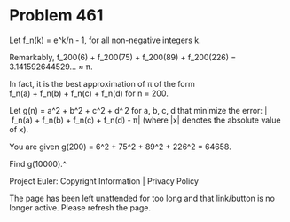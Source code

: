 #   Problem 461

   Let f_n(k) = e^k/n - 1, for all non-negative integers k.

   Remarkably, f_200(6) + f_200(75) + f_200(89) + f_200(226) =
   3.141592644529… ≈ π.

   In fact, it is the best approximation of π of the form
   f_n(a) + f_n(b) + f_n(c) + f_n(d) for n = 200.

   Let g(n) = a^2 + b^2 + c^2 + d^ 2 for a, b, c, d that minimize the error:
   | f_n(a) + f_n(b) + f_n(c) + f_n(d) - π|
   (where |x| denotes the absolute value of x).

   You are given g(200) = 6^2 + 75^2 + 89^2 + 226^2 = 64658.

   Find g(10000).^

   Project Euler: Copyright Information | Privacy Policy

   The page has been left unattended for too long and that link/button is no
   longer active. Please refresh the page.
